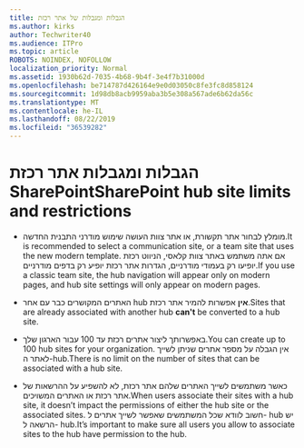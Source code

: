 ```yaml
---
title: הגבלות ומגבלות של אתר רכזת
ms.author: kirks
author: Techwriter40
ms.audience: ITPro
ms.topic: article
ROBOTS: NOINDEX, NOFOLLOW
localization_priority: Normal
ms.assetid: 1930b62d-7035-4b68-9b4f-3e4f7b31000d
ms.openlocfilehash: be714787d426164e9e0d03050c8fe3fc8d858124
ms.sourcegitcommit: 1d98db8acb9959aba3b5e308a567ade6b62da56c
ms.translationtype: MT
ms.contentlocale: he-IL
ms.lasthandoff: 08/22/2019
ms.locfileid: "36539282"
---
```

# <a name="sharepoint-hub-site-limits-and-restrictions"></a><span data-ttu-id="cba8c-102">הגבלות ומגבלות אתר רכזת SharePoint</span><span class="sxs-lookup"><span data-stu-id="cba8c-102">SharePoint hub site limits and restrictions</span></span>

- <span data-ttu-id="cba8c-103">מומלץ לבחור אתר תקשורת, או אתר צוות העושה שימוש מודרני התבנית החדשה.</span><span class="sxs-lookup"><span data-stu-id="cba8c-103">It is recommended to select a communication site, or a team site that uses the new modern template.</span></span> <span data-ttu-id="cba8c-104">אם אתה משתמש באתר צוות קלאסי, הניווט רכזת יופיעו רק בעמודי מודרניים, הגדרות אתר רכזת יופיע רק בדפים מודרניים.</span><span class="sxs-lookup"><span data-stu-id="cba8c-104">If you use a classic team site, the hub navigation will appear only on modern pages, and hub site settings will only appear on modern pages.</span></span>

- <span data-ttu-id="cba8c-105">האתרים המקושרים כבר עם אחר hub **אין** אפשרות להמיר אתר רכזת.</span><span class="sxs-lookup"><span data-stu-id="cba8c-105">Sites that are already associated with another hub **can't** be converted to a hub site.</span></span>

- <span data-ttu-id="cba8c-106">באפשרותך ליצור אתרים רכזת עד 100 עבור הארגון שלך.</span><span class="sxs-lookup"><span data-stu-id="cba8c-106">You can create up to 100 hub sites for your organization.</span></span> <span data-ttu-id="cba8c-107">אין הגבלה על מספר אתרים שניתן לשייך לאתר ה-hub.</span><span class="sxs-lookup"><span data-stu-id="cba8c-107">There is no limit on the number of sites that can be associated with a hub site.</span></span>

- <span data-ttu-id="cba8c-108">כאשר משתמשים לשייך האתרים שלהם אתר רכזת, לא להשפיע על ההרשאות של אתר רכזת או האתרים המשויכים.</span><span class="sxs-lookup"><span data-stu-id="cba8c-108">When users associate their sites with a hub site, it doesn’t impact the permissions of either the hub site or the associated sites.</span></span> <span data-ttu-id="cba8c-109">חשוב לוודא שכל המשתמשים שאפשר לשייך אתרים ל- hub יש הרשאה ל- hub.</span><span class="sxs-lookup"><span data-stu-id="cba8c-109">It’s important to make sure all users you allow to associate sites to the hub have permission to the hub.</span></span>


